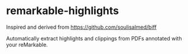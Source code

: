 # remarkable-highlights

Inspired and derived from https://github.com/soulisalmed/biff

Automatically extract highlights and clippings from PDFs annotated with your reMarkable.
